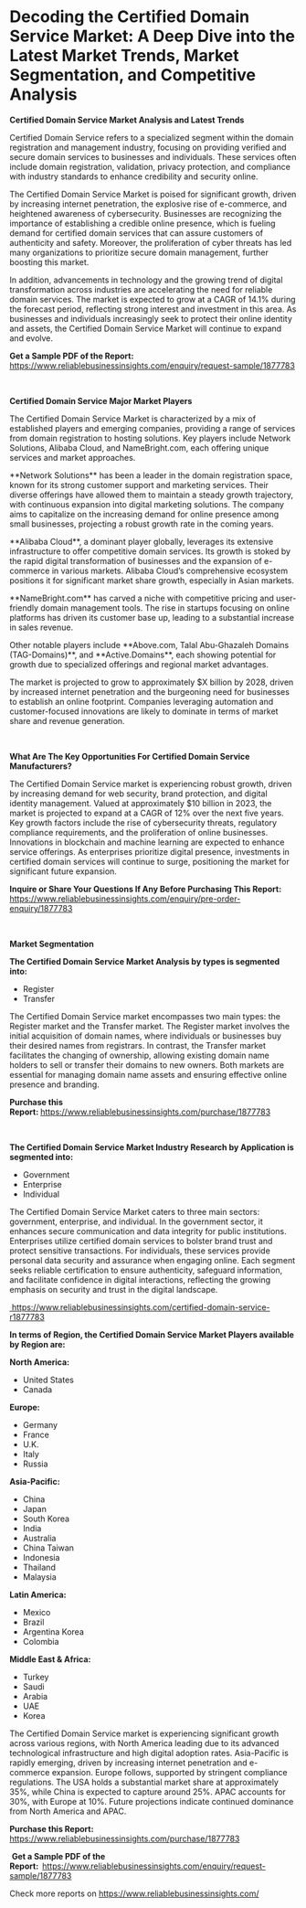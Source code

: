 <p><h1>Decoding the Certified Domain Service Market: A Deep Dive into the Latest Market Trends, Market Segmentation, and Competitive Analysis</h1></p><p><strong>Certified Domain Service Market Analysis and Latest Trends</strong></p>
<p><p>Certified Domain Service refers to a specialized segment within the domain registration and management industry, focusing on providing verified and secure domain services to businesses and individuals. These services often include domain registration, validation, privacy protection, and compliance with industry standards to enhance credibility and security online.</p><p>The Certified Domain Service Market is poised for significant growth, driven by increasing internet penetration, the explosive rise of e-commerce, and heightened awareness of cybersecurity. Businesses are recognizing the importance of establishing a credible online presence, which is fueling demand for certified domain services that can assure customers of authenticity and safety. Moreover, the proliferation of cyber threats has led many organizations to prioritize secure domain management, further boosting this market.</p><p>In addition, advancements in technology and the growing trend of digital transformation across industries are accelerating the need for reliable domain services. The market is expected to grow at a CAGR of 14.1% during the forecast period, reflecting strong interest and investment in this area. As businesses and individuals increasingly seek to protect their online identity and assets, the Certified Domain Service Market will continue to expand and evolve.</p></p>
<p><strong>Get a Sample PDF of the Report:&nbsp;</strong> <a href="https://www.reliablebusinessinsights.com/enquiry/request-sample/1877783?utm_campaign=2239&utm_medium=2&utm_source=Github&utm_content=ia&utm_term=11032025&utm_id=certified-domain-service">https://www.reliablebusinessinsights.com/enquiry/request-sample/1877783</a></p>
<p>&nbsp;</p>
<p><strong>Certified Domain Service Major Market Players</strong></p>
<p><p>The Certified Domain Service Market is characterized by a mix of established players and emerging companies, providing a range of services from domain registration to hosting solutions. Key players include Network Solutions, Alibaba Cloud, and NameBright.com, each offering unique services and market approaches.</p><p>**Network Solutions** has been a leader in the domain registration space, known for its strong customer support and marketing services. Their diverse offerings have allowed them to maintain a steady growth trajectory, with continuous expansion into digital marketing solutions. The company aims to capitalize on the increasing demand for online presence among small businesses, projecting a robust growth rate in the coming years.</p><p>**Alibaba Cloud**, a dominant player globally, leverages its extensive infrastructure to offer competitive domain services. Its growth is stoked by the rapid digital transformation of businesses and the expansion of e-commerce in various markets. Alibaba Cloud’s comprehensive ecosystem positions it for significant market share growth, especially in Asian markets.</p><p>**NameBright.com** has carved a niche with competitive pricing and user-friendly domain management tools. The rise in startups focusing on online platforms has driven its customer base up, leading to a substantial increase in sales revenue.</p><p>Other notable players include **Above.com, Talal Abu-Ghazaleh Domains (TAG-Domains)**, and **Active.Domains**, each showing potential for growth due to specialized offerings and regional market advantages.</p><p>The market is projected to grow to approximately $X billion by 2028, driven by increased internet penetration and the burgeoning need for businesses to establish an online footprint. Companies leveraging automation and customer-focused innovations are likely to dominate in terms of market share and revenue generation.</p></p>
<p>&nbsp;</p>
<p><strong>What Are The Key Opportunities For Certified Domain Service Manufacturers?</strong></p>
<p><p>The Certified Domain Service market is experiencing robust growth, driven by increasing demand for web security, brand protection, and digital identity management. Valued at approximately $10 billion in 2023, the market is projected to expand at a CAGR of 12% over the next five years. Key growth factors include the rise of cybersecurity threats, regulatory compliance requirements, and the proliferation of online businesses. Innovations in blockchain and machine learning are expected to enhance service offerings. As enterprises prioritize digital presence, investments in certified domain services will continue to surge, positioning the market for significant future expansion.</p></p>
<p><strong>Inquire or Share Your Questions If Any Before Purchasing This Report:</strong> <a href="https://www.reliablebusinessinsights.com/enquiry/pre-order-enquiry/1877783?utm_campaign=2239&utm_medium=2&utm_source=Github&utm_content=ia&utm_term=11032025&utm_id=certified-domain-service">https://www.reliablebusinessinsights.com/enquiry/pre-order-enquiry/1877783</a></p>
<p>&nbsp;</p>
<p><strong>Market Segmentation</strong></p>
<p><strong>The Certified Domain Service Market Analysis by types is segmented into:</strong></p>
<p><ul><li>Register</li><li>Transfer</li></ul></p>
<p><p>The Certified Domain Service market encompasses two main types: the Register market and the Transfer market. The Register market involves the initial acquisition of domain names, where individuals or businesses buy their desired names from registrars. In contrast, the Transfer market facilitates the changing of ownership, allowing existing domain name holders to sell or transfer their domains to new owners. Both markets are essential for managing domain name assets and ensuring effective online presence and branding.</p></p>
<p><strong>Purchase this Report:&nbsp;</strong><a href="https://www.reliablebusinessinsights.com/purchase/1877783?utm_campaign=2239&utm_medium=2&utm_source=Github&utm_content=ia&utm_term=11032025&utm_id=certified-domain-service">https://www.reliablebusinessinsights.com/purchase/1877783</a></p>
<p>&nbsp;</p>
<p><strong>The Certified Domain Service Market Industry Research by Application is segmented into:</strong></p>
<p><ul><li>Government</li><li>Enterprise</li><li>Individual</li></ul></p>
<p><p>The Certified Domain Service Market caters to three main sectors: government, enterprise, and individual. In the government sector, it enhances secure communication and data integrity for public institutions. Enterprises utilize certified domain services to bolster brand trust and protect sensitive transactions. For individuals, these services provide personal data security and assurance when engaging online. Each segment seeks reliable certification to ensure authenticity, safeguard information, and facilitate confidence in digital interactions, reflecting the growing emphasis on security and trust in the digital landscape.</p></p>
<p><a href="https://www.reliablebusinessinsights.com/certified-domain-service-r1877783?utm_campaign=2239&utm_medium=2&utm_source=Github&utm_content=ia&utm_term=11032025&utm_id=certified-domain-service">&nbsp;https://www.reliablebusinessinsights.com/certified-domain-service-r1877783</a></p>
<p><strong>In terms of Region, the Certified Domain Service Market Players available by Region are:</strong></p>
<p>
    <p> <strong> North America: </strong>
        <ul>
            <li>United States</li>
            <li>Canada</li>
        </ul>
        </p> 
    <p> <strong> Europe: </strong>
        <ul>
            <li>Germany</li>
            <li>France</li>
            <li>U.K.</li>
            <li>Italy</li>
            <li>Russia</li>
        </ul>
        </p> 
    <p> <strong> Asia-Pacific: </strong>
        <ul>
            <li>China</li>
            <li>Japan</li>
            <li>South Korea</li>
            <li>India</li>
            <li>Australia</li>
            <li>China Taiwan</li>
            <li>Indonesia</li>
            <li>Thailand</li>
            <li>Malaysia</li>
        </ul>
        </p> 
    <p> <strong> Latin America: </strong>
        <ul>
            <li>Mexico</li>
            <li>Brazil</li>
            <li>Argentina Korea</li>
            <li>Colombia</li>
        </ul>
        </p> 
    <p> <strong> Middle East & Africa: </strong>
        <ul>
            <li>Turkey</li>
            <li>Saudi</li>
            <li>Arabia</li>
            <li>UAE</li>
            <li>Korea</li>
        </ul>
    </p>
    </p>
<p><p>The Certified Domain Service market is experiencing significant growth across various regions, with North America leading due to its advanced technological infrastructure and high digital adoption rates. Asia-Pacific is rapidly emerging, driven by increasing internet penetration and e-commerce expansion. Europe follows, supported by stringent compliance regulations. The USA holds a substantial market share at approximately 35%, while China is expected to capture around 25%. APAC accounts for 30%, with Europe at 10%. Future projections indicate continued dominance from North America and APAC.</p></p>
<p><strong>Purchase this Report: </strong><a href="https://www.reliablebusinessinsights.com/purchase/1877783?utm_campaign=2239&utm_medium=2&utm_source=Github&utm_content=ia&utm_term=11032025&utm_id=certified-domain-service">https://www.reliablebusinessinsights.com/purchase/1877783</a></p>
<p>&nbsp;<strong>Get a Sample PDF of the Report:&nbsp;&nbsp;</strong><a href="https://www.reliablebusinessinsights.com/enquiry/request-sample/1877783?utm_campaign=2239&utm_medium=2&utm_source=Github&utm_content=ia&utm_term=11032025&utm_id=certified-domain-service">https://www.reliablebusinessinsights.com/enquiry/request-sample/1877783</a></p>
<p><strong></strong></p>
<p>Check more reports on <a href="https://www.reliablebusinessinsights.com/?utm_campaign=2239&utm_medium=2&utm_source=Github&utm_content=ia&utm_term=11032025&utm_id=certified-domain-service">https://www.reliablebusinessinsights.com/</a></p>
